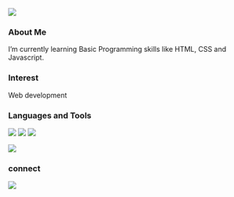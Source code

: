 <img src="https://capsule-render.vercel.app/api?type=transparent&color=686BB4&height=100&section=header&text=HI!%20I'm%20H&fontSize=26&fontColor=_&animation=twinkling" />

### About Me

I’m currently learning Basic Programming skills like HTML, CSS and Javascript.<br/>

### Interest

Web development <br/>

### Languages and Tools

<p>
<img src="https://img.shields.io/badge/HTML5-E34F26?&style=flat-square&logo=html5&logoColor=white"/> 
<img src="https://img.shields.io/badge/CSS3-1572B6?style=flat-square&logo=css3&logoColor=white" /> 
<img src="https://img.shields.io/badge/JavaScript-323330?style=flat-square&logo=javascript&logoColor=F7DF1E" />
</p>


</p>

<!-- status bar -->
  <img src="https://github-readme-stats.vercel.app/api?username=haennnn&layout=compact&show_icons=true&theme=vue&hide_border=true" />
  
  
### connect
<a href="mailto:hyehyeon1997@gmail.com"><img src="https://img.shields.io/badge/Gmail-d14836?style=flat-square&logo=Gmail&logoColor=white&link=kimhyein7110@gmail.com"/></a>

